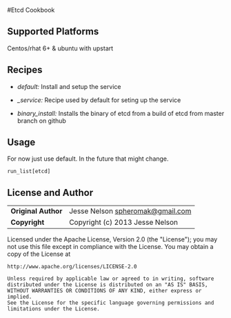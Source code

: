 #Etcd Cookbook

## Supported Platforms
Centos/rhat 6+ & ubuntu with upstart

## Recipes
* *default:* Install and setup the service

* *_service:* Recipe used by default for seting up the service

* *binary_install:* Installs the binary of etcd from a build of etcd from master branch on github

## Usage 
For now just use default. In the future that might change.

````
run_list[etcd]
````

## License and Author

|                      |                                          |
|:---------------------|:-----------------------------------------|
| **Original Author**  | Jesse Nelson <spheromak@gmail.com>       |
| **Copyright**        | Copyright (c) 2013 Jesse Nelson          |

Licensed under the Apache License, Version 2.0 (the "License");
you may not use this file except in compliance with the License.
You may obtain a copy of the License at

    http://www.apache.org/licenses/LICENSE-2.0

    Unless required by applicable law or agreed to in writing, software
    distributed under the License is distributed on an "AS IS" BASIS,
    WITHOUT WARRANTIES OR CONDITIONS OF ANY KIND, either express or implied.
    See the License for the specific language governing permissions and
    limitations under the License.
